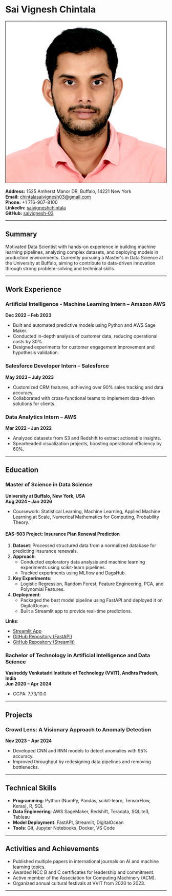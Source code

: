 # Sai Vignesh Chintala

![image](imagess/my.jpg)

**Address:** 1525 Amherst Manor DR, Buffalo, 14221 New York  
**Email:** [chintalasaivignesh03@gmail.com](mailto:chintalasaivignesh03@gmail.com)  
**Phone:** +1 716-907-8100  
**LinkedIn:** [saivigneshchintala](https://www.linkedin.com/in/saivigneshchintala/)  
**GitHub:** [saivignesh-03](https://github.com/saivignesh-03)  

---



## Summary

Motivated Data Scientist with hands-on experience in building machine learning pipelines, analyzing complex datasets, and deploying models in production environments. Currently pursuing a Master's in Data Science at the University at Buffalo, aiming to contribute to data-driven innovation through strong problem-solving and technical skills.

---

## Work Experience

### Artificial Intelligence - Machine Learning Intern – Amazon AWS  
**Dec 2022 – Feb 2023**

- Built and automated predictive models using Python and AWS Sage Maker.
- Conducted in-depth analysis of customer data, reducing operational costs by 30%.
- Designed experiments for customer engagement improvement and hypothesis validation.

### Salesforce Developer Intern – Salesforce  
**May 2023 – July 2023**

- Customized CRM features, achieving over 90% sales tracking and data accuracy.
- Collaborated with cross-functional teams to implement data-driven solutions for clients.

### Data Analytics Intern – AWS  
**Mar 2022 – Jun 2022**

- Analyzed datasets from S3 and Redshift to extract actionable insights.
- Spearheaded visualization projects, boosting operational efficiency by 60%.

---

## Education

### Master of Science in Data Science  
**University at Buffalo, New York, USA**  
**Aug 2024 – Jan 2026**

- Coursework: Statistical Learning, Machine Learning, Applied Machine Learning at Scale, Numerical Mathematics for Computing, Probability Theory.

#### EAS-503 Project: Insurance Plan Renewal Prediction
1. **Dataset**: Processed structured data from a normalized database for predicting insurance renewals.
2. **Approach**:
   - Conducted exploratory data analysis and machine learning experiments using scikit-learn pipelines.
   - Tracked experiments using MLflow and DagsHub.
3. **Key Experiments**:
   - Logistic Regression, Random Forest, Feature Engineering, PCA, and Polynomial Features.
4. **Deployment**:
   - Packaged the best model pipeline using FastAPI and deployed it on DigitalOcean.
   - Built a Streamlit app to provide real-time predictions.

**Links**:  
- [Streamlit App](https://breastcancerpredictionn.streamlit.app/)  
- [GitHub Repository (FastAPI)](https://github.com/saivignesh-03/insurance_renewal_fastapi)  
- [GitHub Repository (Streamlit)](https://github.com/saivignesh-03/insurance_streamlit)

### Bachelor of Technology in Artificial Intelligence and Data Science  
**Vasireddy Venkatadri Institute of Technology (VVIT), Andhra Pradesh, India**  
**Jun 2020 – Apr 2024**  
- CGPA: 7.73/10.0  

---

## Projects

### Crowd Lens: A Visionary Approach to Anomaly Detection  
**Nov 2023 – Apr 2024**

- Developed CNN and RNN models to detect anomalies with 95% accuracy.
- Improved throughput by redesigning data pipelines and removing bottlenecks.

---

## Technical Skills

- **Programming**: Python (NumPy, Pandas, scikit-learn, TensorFlow, Keras), R, SQL  
- **Data Engineering**: AWS SageMaker, Redshift, Teradata, SQLite3, Tableau  
- **Model Deployment**: FastAPI, Streamlit, DigitalOcean  
- **Tools**: Git, Jupyter Notebooks, Docker, VS Code  

---

## Activities and Achievements

- Published multiple papers in international journals on AI and machine learning topics.
- Awarded NCC B and C certificates for leadership and commitment.
- Active member of the Association for Computing Machinery (ACM).
- Organized annual cultural festivals at VVIT from 2020 to 2023.

---

